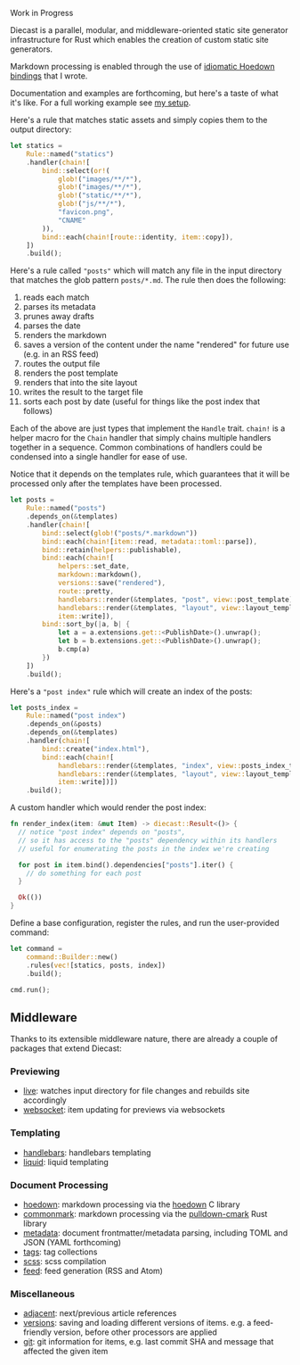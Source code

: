 Work in Progress

Diecast is a parallel, modular, and middleware-oriented static site generator infrastructure for Rust which enables the creation of custom static site generators.

Markdown processing is enabled through the use of [idiomatic Hoedown bindings](https://github.com/blaenk/hoedown) that I wrote.

Documentation and examples are forthcoming, but here's a taste of what it's like. For a full working example see [my setup](https://github.com/blaenk/site).

Here's a rule that matches static assets and simply copies them to the output directory:

``` rust
let statics =
    Rule::named("statics")
    .handler(chain![
        bind::select(or!(
            glob!("images/**/*"),
            glob!("images/**/*"),
            glob!("static/**/*"),
            glob!("js/**/*"),
            "favicon.png",
            "CNAME"
        )),
        bind::each(chain![route::identity, item::copy]),
    ])
    .build();
```

Here's a rule called `"posts"` which will match any file in the input directory that matches the glob pattern `posts/*.md`. The rule then does the following:

1. reads each match
2. parses its metadata
3. prunes away drafts
4. parses the date
5. renders the markdown
6. saves a version of the content under the name "rendered" for future use (e.g. in an RSS feed)
7. routes the output file
8. renders the post template
9. renders that into the site layout
10. writes the result to the target file
11. sorts each post by date (useful for things like the post index that follows)

Each of the above are just types that implement the `Handle` trait. `chain!` is a helper macro for the `Chain` handler that simply chains multiple handlers together in a sequence. Common combinations of handlers could be condensed into a single handler for ease of use.

Notice that it depends on the templates rule, which guarantees that it will be processed only after the templates have been processed.

``` rust
let posts =
    Rule::named("posts")
    .depends_on(&templates)
    .handler(chain![
        bind::select(glob!("posts/*.markdown"))
        bind::each(chain![item::read, metadata::toml::parse]),
        bind::retain(helpers::publishable),
        bind::each(chain![
            helpers::set_date,
            markdown::markdown(),
            versions::save("rendered"),
            route::pretty,
            handlebars::render(&templates, "post", view::post_template),
            handlebars::render(&templates, "layout", view::layout_template),
            item::write]),
        bind::sort_by(|a, b| {
            let a = a.extensions.get::<PublishDate>().unwrap();
            let b = b.extensions.get::<PublishDate>().unwrap();
            b.cmp(a)
        })
    ])
    .build();
```

Here's a `"post index"` rule which will create an index of the posts:

``` rust
let posts_index =
    Rule::named("post index")
    .depends_on(&posts)
    .depends_on(&templates)
    .handler(chain![
        bind::create("index.html"),
        bind::each(chain![
            handlebars::render(&templates, "index", view::posts_index_template),
            handlebars::render(&templates, "layout", view::layout_template),
            item::write])])
    .build();
```

A custom handler which would render the post index:

``` rust
fn render_index(item: &mut Item) -> diecast::Result<()> {
  // notice "post index" depends on "posts",
  // so it has access to the "posts" dependency within its handlers
  // useful for enumerating the posts in the index we're creating

  for post in item.bind().dependencies["posts"].iter() {
    // do something for each post
  }

  Ok(())
}
```

Define a base configuration, register the rules, and run the user-provided command:

``` rust
let command =
    command::Builder::new()
    .rules(vec![statics, posts, index])
    .build();

cmd.run();
```

## Middleware

Thanks to its extensible middleware nature, there are already a couple of packages that extend Diecast:

### Previewing

* [live](https://github.com/diecast/live): watches input directory for file changes and rebuilds site accordingly
* [websocket](https://github.com/diecast/websocket): item updating for previews via websockets

### Templating

* [handlebars](https://github.com/diecast/handlebars): handlebars templating
* [liquid](https://github.com/diecast/liquid): liquid templating

### Document Processing

* [hoedown](https://github.com/diecast/hoedown): markdown processing via the [hoedown](https://github.com/hoedown/hoedown) C library
* [commonmark](https://github.com/diecast/commonmark): markdown processing via the [pulldown-cmark](https://github.com/google/pulldown-cmark) Rust library
* [metadata](https://github.com/diecast/metadata): document frontmatter/metadata parsing, including TOML and JSON (YAML forthcoming)
* [tags](https://github.com/diecast/tags): tag collections
* [scss](https://github.com/diecast/scss): scss compilation
* [feed](https://feedhub.com/diecast/feed): feed generation (RSS and Atom)

### Miscellaneous

* [adjacent](https://github.com/diecast/adjacent): next/previous article references
* [versions](https://github.com/diecast/versions): saving and loading different versions of items. e.g. a feed-friendly version, before other processors are applied
* [git](https://github.com/diecast/git): git information for items, e.g. last commit SHA and message that affected the given item
